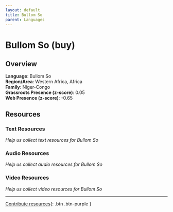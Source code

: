```yaml
---
layout: default
title: Bullom So
parent: Languages
---
```


# Bullom So (buy)

## Overview

**Language**: Bullom So  
**Region/Area**: Western Africa, Africa  
**Family**: Niger-Congo  
**Grassroots Presence (z-score)**: 0.05  
**Web Presence (z-score)**: -0.65  

## Resources

### Text Resources
*Help us collect text resources for Bullom So*

### Audio Resources
*Help us collect audio resources for Bullom So*

### Video Resources
*Help us collect video resources for Bullom So*

---

[Contribute resources](https://forms.office.com/e/1SfLJx3u1r){: .btn .btn-purple }
